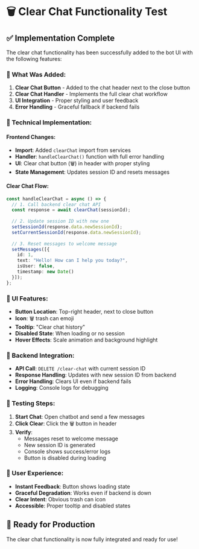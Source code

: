# 🗑️ Clear Chat Functionality Test

## ✅ Implementation Complete

The clear chat functionality has been successfully added to the bot UI with the following features:

### **🎯 What Was Added:**

1. **Clear Chat Button** - Added to the chat header next to the close button
2. **Clear Chat Handler** - Implements the full clear chat workflow
3. **UI Integration** - Proper styling and user feedback
4. **Error Handling** - Graceful fallback if backend fails

### **🔧 Technical Implementation:**

#### **Frontend Changes:**
- **Import**: Added `clearChat` import from services
- **Handler**: `handleClearChat()` function with full error handling
- **UI**: Clear chat button (🗑️) in header with proper styling
- **State Management**: Updates session ID and resets messages

#### **Clear Chat Flow:**
```typescript
const handleClearChat = async () => {
  // 1. Call backend clear chat API
  const response = await clearChat(sessionId);
  
  // 2. Update session ID with new one
  setSessionId(response.data.newSessionId);
  setCurrentSessionId(response.data.newSessionId);
  
  // 3. Reset messages to welcome message
  setMessages([{
    id: 1,
    text: "Hello! How can I help you today?",
    isUser: false,
    timestamp: new Date()
  }]);
};
```

### **🎨 UI Features:**

- **Button Location**: Top-right header, next to close button
- **Icon**: 🗑️ trash can emoji
- **Tooltip**: "Clear chat history"
- **Disabled State**: When loading or no session
- **Hover Effects**: Scale animation and background highlight

### **🔄 Backend Integration:**

- **API Call**: `DELETE /clear-chat` with current session ID
- **Response Handling**: Updates with new session ID from backend
- **Error Handling**: Clears UI even if backend fails
- **Logging**: Console logs for debugging

### **🧪 Testing Steps:**

1. **Start Chat**: Open chatbot and send a few messages
2. **Click Clear**: Click the 🗑️ button in header
3. **Verify**: 
   - Messages reset to welcome message
   - New session ID is generated
   - Console shows success/error logs
   - Button is disabled during loading

### **📱 User Experience:**

- **Instant Feedback**: Button shows loading state
- **Graceful Degradation**: Works even if backend is down
- **Clear Intent**: Obvious trash can icon
- **Accessible**: Proper tooltip and disabled states

## 🚀 Ready for Production

The clear chat functionality is now fully integrated and ready for use!
